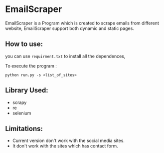 # EmailScraper

EmailScraper is a Program which is created to scrape emails from different website,
EmailScraper support both dynamic and static pages.




## How to use:

you can use `requirment.txt` to install all the dependences,

To execute the program :
  
    python run.py -s <list_of_sites>


## Library Used:
- scrapy
- re
- selenium

## Limitations:

- Current version don't work with the social media sites.
- It don't work with the sites which has contact form.
